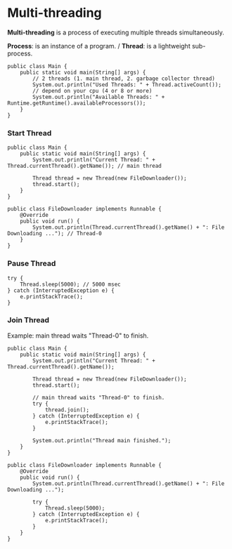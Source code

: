 # Multi-threading
**Multi-threading** is a process of executing multiple threads simultaneously.

**Process**: is an instance of a program. / **Thread**: is a lightweight sub-process.

    public class Main {
        public static void main(String[] args) {
            // 2 threads (1. main thread, 2. garbage collector thread)
            System.out.println("Used Threads: " + Thread.activeCount());
            // depend on your cpu (4 or 8 or more)
            System.out.println("Available Threads: " + Runtime.getRuntime().availableProcessors());
        }
    }
    
### Start Thread
    public class Main {
        public static void main(String[] args) {
            System.out.println("Current Thread: " + Thread.currentThread().getName()); // main thread

            Thread thread = new Thread(new FileDownloader());
            thread.start();
        }
    }

    public class FileDownloader implements Runnable {
        @Override
        public void run() {
            System.out.println(Thread.currentThread().getName() + ": File Downloading ..."); // Thread-0
        }
    }    

### Pause Thread
    try {
        Thread.sleep(5000); // 5000 msec
    } catch (InterruptedException e) {
        e.printStackTrace();
    }
    
### Join Thread
Example: main thread waits "Thread-0" to finish.

    public class Main {
        public static void main(String[] args) {
            System.out.println("Current Thread: " + Thread.currentThread().getName());
            
            Thread thread = new Thread(new FileDownloader());
            thread.start();

            // main thread waits "Thread-0" to finish.
            try {
                thread.join();
            } catch (InterruptedException e) {
                e.printStackTrace();
            }

            System.out.println("Thread main finished.");
        }
    }

    public class FileDownloader implements Runnable {
        @Override
        public void run() {
            System.out.println(Thread.currentThread().getName() + ": File Downloading ...");

            try {
                Thread.sleep(5000);
            } catch (InterruptedException e) {
                e.printStackTrace();
            }
        }
    }

